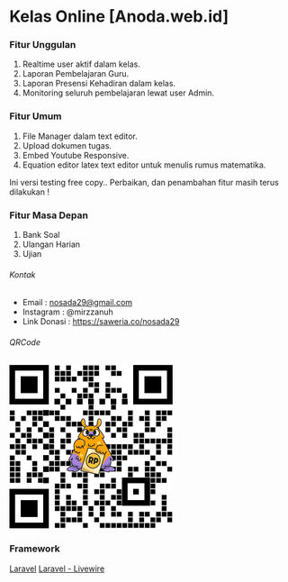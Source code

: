 # Kelas Online [Anoda.web.id]

### Fitur Unggulan

1. Realtime user aktif dalam kelas.
2. Laporan Pembelajaran Guru.
3. Laporan Presensi Kehadiran dalam kelas.
4. Monitoring seluruh pembelajaran lewat user Admin.

### Fitur Umum

1. File Manager dalam text editor.
2. Upload dokumen tugas.
3. Embed Youtube Responsive.
4. Equation editor latex text editor untuk menulis rumus matematika.

Ini versi testing free copy..
Perbaikan, dan penambahan fitur masih terus dilakukan !

### Fitur Masa Depan

1. Bank Soal
2. Ulangan Harian
3. Ujian

###### Kontak

-   Email : nosada29@gmail.com
-   Instagram : @mirzzanuh
-   Link Donasi : https://saweria.co/nosada29

###### QRCode

![Alt text](/public/images/link-donasi.png)

### Framework

[Laravel](https://laravel.com)
[Laravel - Livewire](https://laravel-livewire.com)
